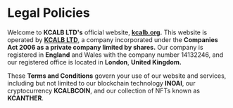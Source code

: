 # Legal Policies

Welcome to **KCALB LTD's** official website, [**kcalb.org**](https://kcalb.org)**.** This website is operated by [**KCALB LTD**](https://find-and-update.company-information.service.gov.uk/company/14132246), a company incorporated under the **Companies Act 2006 as a private company limited by shares.** Our company is registered in **England** and Wales with the company number 14132246, and our registered office is located in **London**, **United Kingdom.**

These **Terms and Conditions** govern your use of our website and services, including but not limited to our blockchain technology **INOAI**, our cryptocurrency **KCALBCOIN**, and our collection of NFTs known as **KCANTHER**.
